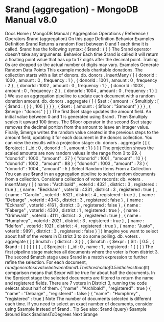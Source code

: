 # $rand (aggregation) - MongoDB Manual v8.0


Docs Home / MongoDB Manual / Aggregation Operations / Reference / Operators $rand (aggregation) On this page Definition Behavior Examples Definition $rand Returns a random float between 0 and 1 each time it is called. $rand has the following syntax: { $rand : { } } The $rand operator doesn't take any arguments. Behavior Each time $rand is called it will return a floating point value
that has up to 17 digits after the decimal point. Trailing 0s are
dropped so the actual number of digits may vary. Examples Generate Random Data Points This example models charitable donations. The collection starts with a
list of donors. db. donors . insertMany ( [ { donorId : 1000 , amount : 0 , frequency : 1 } , { donorId : 1001 , amount : 0 , frequency : 2 } , { donorId : 1002 , amount : 0 , frequency : 1 } , { donorId : 1003 , amount : 0 , frequency : 2 } , { donorId : 1004 , amount : 0 , frequency : 1 } ] ) We use an aggregation pipeline to update each document with a random
donation amount. db. donors . aggregate ( [ { $set : { amount : { $multiply : [ { $rand : { } } , 100 ] } } } , { $set : { amount : { $floor : "$amount" } } } , { $merge : "donors" } ] ) The first $set stage updates the amount field. An
initial value between 0 and 1 is generated using $rand . Then $multiply scales it upward 100 times. The $floor operator in the second $set stage removes
the decimal portion from the amount to leave an integer value. Finally, $merge writes the random value created in the
previous steps to the amount field, updating it for each document
in the donors collection. You can view the results with a projection stage: db. donors . aggregate ( [ { $project : { _id : 0 , donorId : 1 , amount : 1 } } ] ) The projection shows the scaled amounts are now random values in the
range from 0 to 99. { "donorId" : 1000 , "amount" : 27 } { "donorId" : 1001 , "amount" : 10 } { "donorId" : 1002 , "amount" : 88 } { "donorId" : 1003 , "amount" : 73 } { "donorId" : 1004 , "amount" : 5 } Select Random Items From a Collection You can use $rand in an aggregation pipeline to select random
documents from a collection. Consider a collection of voter records: db. voters . insertMany ( [ { name : "Archibald" , voterId : 4321 , district : 3 , registered : true } , { name : "Beckham" , voterId : 4331 , district : 3 , registered : true } , { name : "Carolin" , voterId : 5321 , district : 4 , registered : true } , { name : "Debarge" , voterId : 4343 , district : 3 , registered : false } , { name : "Eckhard" , voterId : 4161 , district : 3 , registered : false } , { name : "Faberge" , voterId : 4300 , district : 1 , registered : true } , { name : "Grimwald" , voterId : 4111 , district : 3 , registered : true } , { name : "Humphrey" , voterId : 2021 , district : 3 , registered : true } , { name : "Idelfon" , voterId : 1021 , district : 4 , registered : true } , { name : "Justo" , voterId : 9891 , district : 3 , registered : false } ] ) Imagine you want to select about half of the voters in District 3 to do
some polling. db. voters . aggregate ( [ { $match : { district : 3 } } , { $match : { $expr : { $lt : [ 0.5 , { $rand : { } } ] } } } , { $project : { _id : 0 , name : 1 , registered : 1 } } ] ) The first pipeline stage matches all documents where the voter is from
district 3. The second $match stage uses $rand in a match
expression to further refine the selection. For each document, $rand generates a value between 0 and 1. The threshold of 0.5 in the less than ($lt) comparison means that $expr will be true for about half the documents. In the $project stage the selected documents are filtered
to return the name and registered fields. There are 7 voters in
District 3, running the code selects about half of them. { "name" : "Archibald" , "registered" : true } { "name" : "Debarge" , "registered" : false } { "name" : "Humphrey" , "registered" : true } Note The number of documents selected is different each time. If you need
to select an exact number of documents, consider using $sample instead of $rand . Tip See also: $rand (query) $sample $round Back $radiansToDegrees Next $range
